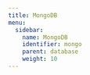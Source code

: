 ```yaml
---
title: MongoDB
menu:
  sidebar:
    name: MongoDB
    identifier: mongo
    parent: database
    weight: 10
---
```

